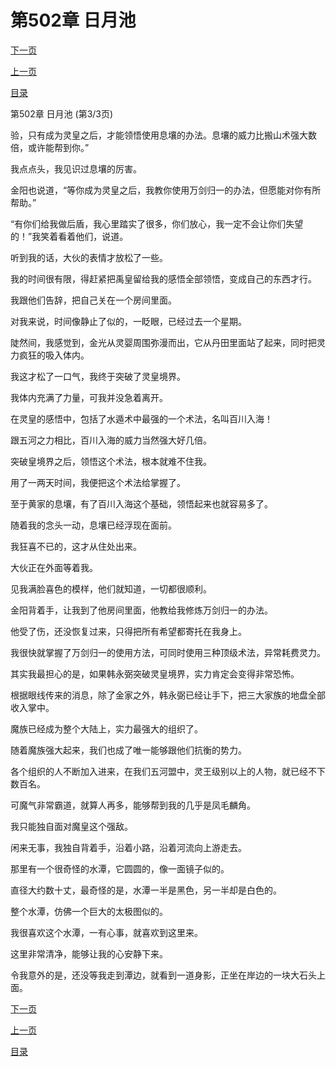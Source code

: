 <h1>第502章    日月池</h1>
            <div><p><a href="./1506_%E7%AC%AC503%E7%AB%A0_%E6%8E%A5%E7%8F%AD%E4%BA%BA.md">下一页</a></p><p><a href="./1504_%E7%AC%AC502%E7%AB%A0_%E6%97%A5%E6%9C%88%E6%B1%A0.md">上一页</a></p><p><a href="../">目录</a></p></div>
            <div><p>第502章    日月池 (第3/3页)</p><p>验，只有成为灵皇之后，才能领悟使用息壤的办法。息壤的威力比搬山术强大数倍，或许能帮到你。”</p><p>我点点头，我见识过息壤的厉害。</p><p>金阳也说道，“等你成为灵皇之后，我教你使用万剑归一的办法，但愿能对你有所帮助。”</p><p>“有你们给我做后盾，我心里踏实了很多，你们放心，我一定不会让你们失望的！”我笑着看着他们，说道。</p><p>听到我的话，大伙的表情才放松了一些。</p><p>我的时间很有限，得赶紧把禹皇留给我的感悟全部领悟，变成自己的东西才行。</p><p>我跟他们告辞，把自己关在一个房间里面。</p><p>对我来说，时间像静止了似的，一眨眼，已经过去一个星期。</p><p>陡然间，我感觉到，金光从灵婴周围弥漫而出，它从丹田里面站了起来，同时把灵力疯狂的吸入体内。</p><p>我这才松了一口气，我终于突破了灵皇境界。</p><p>我体内充满了力量，可我并没急着离开。</p><p>在灵皇的感悟中，包括了水遁术中最强的一个术法，名叫百川入海！</p><p>跟五河之力相比，百川入海的威力当然强大好几倍。</p><p>突破皇境界之后，领悟这个术法，根本就难不住我。</p><p>用了一两天时间，我便把这个术法给掌握了。</p><p>至于黄家的息壤，有了百川入海这个基础，领悟起来也就容易多了。</p><p>随着我的念头一动，息壤已经浮现在面前。</p><p>我狂喜不已的，这才从住处出来。</p><p>大伙正在外面等着我。</p><p>见我满脸喜色的模样，他们就知道，一切都很顺利。</p><p>金阳背着手，让我到了他房间里面，他教给我修炼万剑归一的办法。</p><p>他受了伤，还没恢复过来，只得把所有希望都寄托在我身上。</p><p>我很快就掌握了万剑归一的使用方法，可同时使用三种顶级术法，异常耗费灵力。</p><p>其实我最担心的是，如果韩永弼突破灵皇境界，实力肯定会变得非常恐怖。</p><p>根据眼线传来的消息，除了金家之外，韩永弼已经让手下，把三大家族的地盘全部收入掌中。</p><p>魔族已经成为整个大陆上，实力最强大的组织了。</p><p>随着魔族强大起来，我们也成了唯一能够跟他们抗衡的势力。</p><p>各个组织的人不断加入进来，在我们五河盟中，灵王级别以上的人物，就已经不下数百名。</p><p>可魔气非常霸道，就算人再多，能够帮到我的几乎是凤毛麟角。</p><p>我只能独自面对魔皇这个强敌。</p><p>闲来无事，我独自背着手，沿着小路，沿着河流向上游走去。</p><p>那里有一个很奇怪的水潭，它圆圆的，像一面镜子似的。</p><p>直径大约数十丈，最奇怪的是，水潭一半是黑色，另一半却是白色的。</p><p>整个水潭，仿佛一个巨大的太极图似的。</p><p>我很喜欢这个水潭，一有心事，就喜欢到这里来。</p><p>这里非常清净，能够让我的心安静下来。</p><p>令我意外的是，还没等我走到潭边，就看到一道身影，正坐在岸边的一块大石头上面。</p></div>
            <div><p><a href="./1506_%E7%AC%AC503%E7%AB%A0_%E6%8E%A5%E7%8F%AD%E4%BA%BA.md">下一页</a></p><p><a href="./1504_%E7%AC%AC502%E7%AB%A0_%E6%97%A5%E6%9C%88%E6%B1%A0.md">上一页</a></p><p><a href="../">目录</a></p></div>